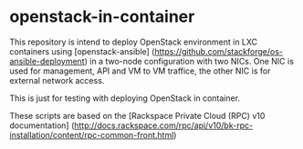 # openstack-in-container

This repository is intend to deploy OpenStack environment in LXC containers using [openstack-ansible] (https://github.com/stackforge/os-ansible-deployment) in a two-node configuration with two NICs. One NIC is used for management, API and VM to VM traffice, the other NIC is for external network access.

This is just for testing with deploying OpenStack in container.

These scripts are based on the [Rackspace Private Cloud (RPC) v10 documentation]
(http://docs.rackspace.com/rpc/api/v10/bk-rpc-installation/content/rpc-common-front.html)
